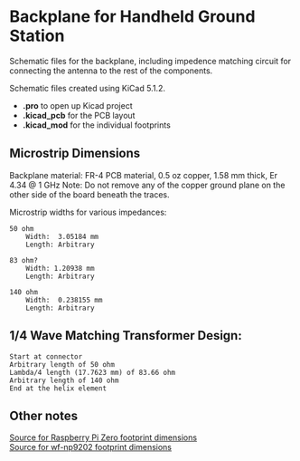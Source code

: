 # Backplane for Handheld Ground Station
Schematic files for the backplane, including impedence matching circuit for connecting the antenna to the rest of the components.

Schematic files created using KiCad 5.1.2.
- **.pro** to open up Kicad project
- **.kicad_pcb** for the PCB layout
- **.kicad_mod** for the individual footprints


## Microstrip Dimensions
Backplane material: FR-4 PCB material, 0.5 oz copper, 1.58 mm thick, Er 4.34 @ 1 GHz
Note: Do not remove any of the copper ground plane on the other side of the board beneath the traces.  

Microstrip widths for various impedances:
```
50 ohm
	Width:  3.05184 mm
	Length: Arbitrary

83 ohm?
	Width: 1.20938 mm
	Length: Arbitrary

140 ohm
	Width:  0.238155 mm
	Length: Arbitrary
```

## 1/4 Wave Matching Transformer Design:
	Start at connector
	Arbitrary length of 50 ohm
	Lambda/4 length (17.7623 mm) of 83.66 ohm
	Arbitrary length of 140 ohm
	End at the helix element


## Other notes
[Source for Raspberry Pi Zero footprint dimensions](http://www.electronics-lab.com/raspberry-pi-zero-footprint-and-dimensions/)\
[Source for wf-np9202 footprint dimensions](https://www.aliexpress.com/item/wireless-net-card-LAN-NIC-module-AR9271-150M-wireless-LAN-net-card-industrial-module/32746090657.html?tt=sns_none&aff_platform=default&cpt=1557507604073&sk=cC0ydLx2&aff_trace_key=5d988d9ac55b4f4d80da408161a19463-1557507604073-02869-cC0ydLx2&terminal_id=523d634d52754e72ad5634ec5f8829c2)